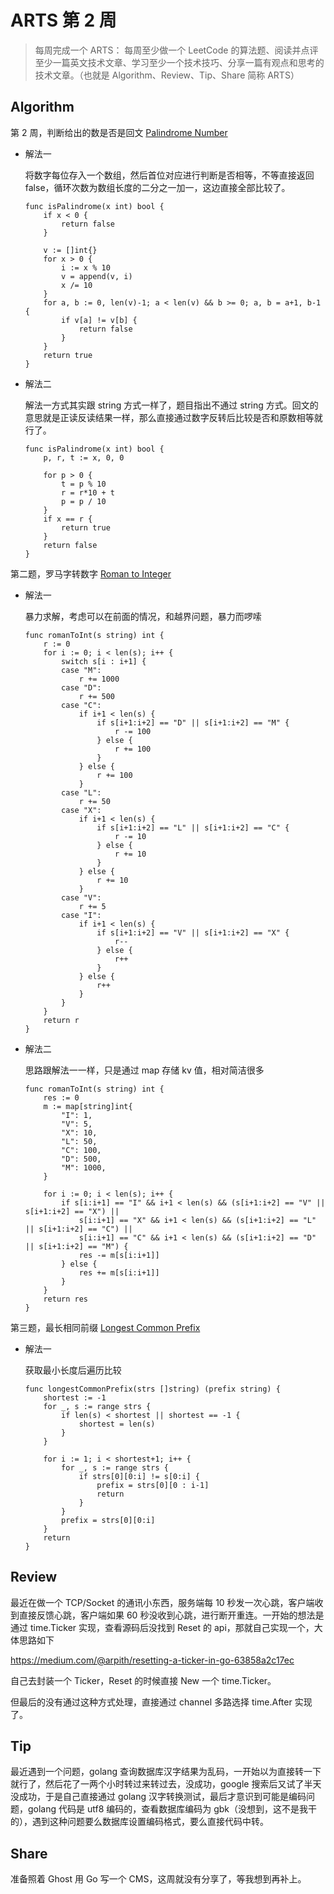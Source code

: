 # ARTS 第 2 周

> 每周完成一个 ARTS： 每周至少做一个 LeetCode 的算法题、阅读并点评至少一篇英文技术文章、学习至少一个技术技巧、分享一篇有观点和思考的技术文章。（也就是 Algorithm、Review、Tip、Share 简称 ARTS）

## Algorithm

第 2 周，判断给出的数是否是回文 [Palindrome Number](https://leetcode.com/problems/palindrome-number/)

* 解法一

    将数字每位存入一个数组，然后首位对应进行判断是否相等，不等直接返回 false，循环次数为数组长度的二分之一加一，这边直接全部比较了。

    ```
    func isPalindrome(x int) bool {
        if x < 0 {
            return false
        }

        v := []int{}
        for x > 0 {
            i := x % 10
            v = append(v, i)
            x /= 10
        }
        for a, b := 0, len(v)-1; a < len(v) && b >= 0; a, b = a+1, b-1 {
            if v[a] != v[b] {
                return false
            }
        }
        return true
    }
    ```

* 解法二

    解法一方式其实跟 string 方式一样了，题目指出不通过 string 方式。回文的意思就是正读反读结果一样，那么直接通过数字反转后比较是否和原数相等就行了。

    ```
    func isPalindrome(x int) bool {
        p, r, t := x, 0, 0

        for p > 0 {
            t = p % 10
            r = r*10 + t
            p = p / 10
        }
        if x == r {
            return true
        }
        return false
    }
    ```

第二题，罗马字转数字 [Roman to Integer](https://leetcode.com/problems/roman-to-integer/)

* 解法一

    暴力求解，考虑可以在前面的情况，和越界问题，暴力而啰嗦

    ```
    func romanToInt(s string) int {
        r := 0
        for i := 0; i < len(s); i++ {
            switch s[i : i+1] {
            case "M":
                r += 1000
            case "D":
                r += 500
            case "C":
                if i+1 < len(s) {
                    if s[i+1:i+2] == "D" || s[i+1:i+2] == "M" {
                        r -= 100
                    } else {
                        r += 100
                    }
                } else {
                    r += 100
                }
            case "L":
                r += 50
            case "X":
                if i+1 < len(s) {
                    if s[i+1:i+2] == "L" || s[i+1:i+2] == "C" {
                        r -= 10
                    } else {
                        r += 10
                    }
                } else {
                    r += 10
                }
            case "V":
                r += 5
            case "I":
                if i+1 < len(s) {
                    if s[i+1:i+2] == "V" || s[i+1:i+2] == "X" {
                        r--
                    } else {
                        r++
                    }
                } else {
                    r++
                }
            }
        }
        return r
    }
    ```

* 解法二

    思路跟解法一一样，只是通过 map 存储 kv 值，相对简洁很多

    ```
    func romanToInt(s string) int {
        res := 0
        m := map[string]int{
            "I": 1,
            "V": 5,
            "X": 10,
            "L": 50,
            "C": 100,
            "D": 500,
            "M": 1000,
        }

        for i := 0; i < len(s); i++ {
            if s[i:i+1] == "I" && i+1 < len(s) && (s[i+1:i+2] == "V" || s[i+1:i+2] == "X") ||
                s[i:i+1] == "X" && i+1 < len(s) && (s[i+1:i+2] == "L" || s[i+1:i+2] == "C") ||
                s[i:i+1] == "C" && i+1 < len(s) && (s[i+1:i+2] == "D" || s[i+1:i+2] == "M") {
                res -= m[s[i:i+1]]
            } else {
                res += m[s[i:i+1]]
            }
        }
        return res
    }
    ```

第三题，最长相同前缀 [Longest Common Prefix](https://leetcode.com/problems/longest-common-prefix/)

* 解法一

    获取最小长度后遍历比较

    ```
    func longestCommonPrefix(strs []string) (prefix string) {
        shortest := -1
        for _, s := range strs {
            if len(s) < shortest || shortest == -1 {
                shortest = len(s)
            }
        }

        for i := 1; i < shortest+1; i++ {
            for _, s := range strs {
                if strs[0][0:i] != s[0:i] {
                    prefix = strs[0][0 : i-1]
                    return
                }
            }
            prefix = strs[0][0:i]
        }
        return
    }
    ```


## Review

最近在做一个 TCP/Socket 的通讯小东西，服务端每 10 秒发一次心跳，客户端收到直接反馈心跳，客户端如果 60 秒没收到心跳，进行断开重连。一开始的想法是通过 time.Ticker 实现，查看源码后没找到 Reset 的 api，那就自己实现一个，大体思路如下

https://medium.com/@arpith/resetting-a-ticker-in-go-63858a2c17ec

自己去封装一个 Ticker，Reset 的时候直接 New 一个 time.Ticker。

但最后的没有通过这种方式处理，直接通过 channel 多路选择 time.After 实现了。

## Tip

最近遇到一个问题，golang 查询数据库汉字结果为乱码，一开始以为直接转一下就行了，然后花了一两个小时转过来转过去，没成功，google 搜索后又试了半天没成功，于是自己直接通过 golang 汉字转换测试，最后才意识到可能是编码问题，golang 代码是 utf8 编码的，查看数据库编码为 gbk（没想到，这不是我干的），遇到这种问题要么数据库设置编码格式，要么直接代码中转。

## Share

准备照着 Ghost 用 Go 写一个 CMS，这周就没有分享了，等我想到再补上。
